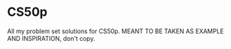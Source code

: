 # CS50p
All my problem set solutions for CS50p.
MEANT TO BE TAKEN AS EXAMPLE AND INSPIRATION, don't copy.
